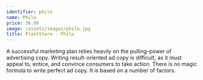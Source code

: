 ```yaml
---
identifier: philo
name: Philo
price: 38.00
image: /assets/images/philo.jpg
title: PlantStore - Philo
---
```

A successful marketing plan relies heavily on the pulling-power of advertising copy. Writing result-oriented ad copy is difficult, as it must appeal to, entice, and convince consumers to take action. There is no magic formula to write perfect ad copy. It is based on a number of factors.

